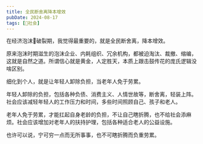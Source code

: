 ```yaml
---
title: 全民断舍离降本增效
pubDate: 2024-08-17
tags: [👫社会]
---
```


在经济泡沫🫧破裂期，我觉得最重要的，就是全民断舍离，降本增效。

原来泡沫时期滋生的泡沫企业、内耗组织、冗余机构，都被迫淘汰、裁撤、缩编，这就是自然之道。所谓信心就是黄金，人定胜天，本质上跟击鼓传花的庞氏逻辑没啥区别。

细化到个人，就是让年轻人卸除负担，当老年人免于劳累。

年轻人卸除的负担，包括各种负债、消费主义、人情世故等，断舍离，轻装上阵。社会应该减轻年轻人的工作压力和时间，多些时间照顾自己、孩子和老人。

老年人免于劳累，才能扛起自身老龄的负担，不让自己瞎折腾，也不给社会添麻烦。社会应该增加对老年人的扶持护理，包括各种适合老人的公益设施。

也许可以说，宁可穷一点而无所事事，也不可瞎折腾而负重劳累。
